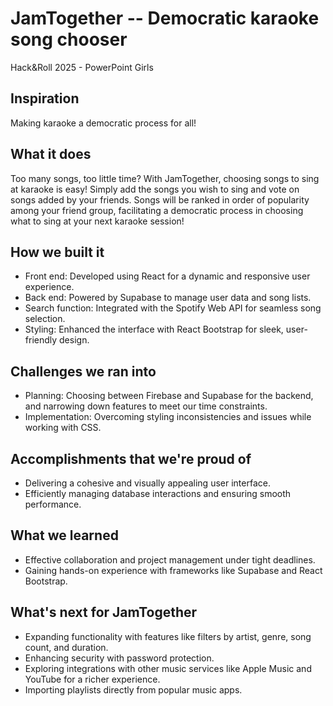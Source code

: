 # JamTogether -- Democratic karaoke song chooser

Hack&Roll 2025 - PowerPoint Girls

## Inspiration
Making karaoke a democratic process for all! 

## What it does
Too many songs, too little time? With JamTogether, choosing songs to sing at karaoke is easy! Simply add the songs you wish to sing and vote on songs added by your friends. Songs will be ranked in order of popularity among your friend group, facilitating a democratic process in choosing what to sing at your next karaoke session!

## How we built it
- Front end: Developed using React for a dynamic and responsive user experience.
- Back end: Powered by Supabase to manage user data and song lists.
- Search function: Integrated with the Spotify Web API for seamless song selection.
- Styling: Enhanced the interface with React Bootstrap for sleek, user-friendly design.

## Challenges we ran into
- Planning: Choosing between Firebase and Supabase for the backend, and narrowing down features to meet our time constraints.
- Implementation: Overcoming styling inconsistencies and issues while working with CSS.

## Accomplishments that we're proud of
- Delivering a cohesive and visually appealing user interface.
- Efficiently managing database interactions and ensuring smooth performance.

## What we learned
- Effective collaboration and project management under tight deadlines.
- Gaining hands-on experience with frameworks like Supabase and React Bootstrap.

## What's next for JamTogether
- Expanding functionality with features like filters by artist, genre, song count, and duration.
- Enhancing security with password protection.
- Exploring integrations with other music services like Apple Music and YouTube for a richer experience.
- Importing playlists directly from popular music apps.